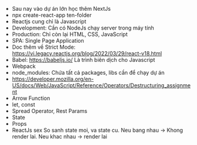 - Sau nay vào dự án lớn học thêm NextJs
- npx create-react-app ten-folder
- Reactjs cung chỉ là Javascript
- Development: Cần có NodeJs chạy server trong máy tính
- Production: Chỉ còn lại HTML, CSS, JavaScript
- SPA: Single Page Application
- Doc thêm về Strict Mode: https://vi.legacy.reactjs.org/blog/2022/03/29/react-v18.html
- Babel: https://babeljs.io/ Là trình biên dịch cho Javascript
- Webpack
- node_modules: Chứa tất cả packages, libs cần để chạy dự án
- https://developer.mozilla.org/en-US/docs/Web/JavaScript/Reference/Operators/Destructuring_assignment
- Arrow Function
- let, const
- Spread Operator, Rest Params
- State
- Props
- ReactJs sex So sanh state moi, va state cu. Neu bang nhau -> Khong render lai. Neu khac nhau -> render lai